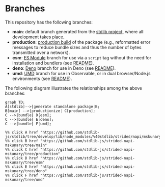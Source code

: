 <!--

@license Apache-2.0

Copyright (c) 2022 The Stdlib Authors.

Licensed under the Apache License, Version 2.0 (the "License");
you may not use this file except in compliance with the License.
You may obtain a copy of the License at

    http://www.apache.org/licenses/LICENSE-2.0

Unless required by applicable law or agreed to in writing, software
distributed under the License is distributed on an "AS IS" BASIS,
WITHOUT WARRANTIES OR CONDITIONS OF ANY KIND, either express or implied.
See the License for the specific language governing permissions and
limitations under the License.

-->

# Branches

This repository has the following branches:

-   **main**: default branch generated from the [stdlib project][stdlib-url], where all development takes place.
-   **production**: [production build][production-url] of the package (e.g., reformatted error messages to reduce bundle sizes and thus the number of bytes transmitted over a network).
-   **esm**: [ES Module][esm-url] branch for use via a `script` tag without the need for installation and bundlers (see [README][esm-readme]).
-   **deno**: [Deno][deno-url] branch for use in Deno (see [README][deno-readme]).
-   **umd**: [UMD][umd-url] branch for use in Observable, or in dual browser/Node.js environments (see [README][umd-readme]).

The following diagram illustrates the relationships among the above branches:

```mermaid
graph TD;
A[stdlib]-->|generate standalone package|B;
B[main] -->|productionize| C[production];
C -->|bundle| D[esm];
C -->|bundle| E[deno];
C -->|bundle| F[umd];

%% click A href "https://github.com/stdlib-js/stdlib/tree/develop/lib/node_modules/%40stdlib/strided/napi/mskunary"
%% click B href "https://github.com/stdlib-js/strided-napi-mskunary/tree/main"
%% click C href "https://github.com/stdlib-js/strided-napi-mskunary/tree/production"
%% click D href "https://github.com/stdlib-js/strided-napi-mskunary/tree/esm"
%% click E href "https://github.com/stdlib-js/strided-napi-mskunary/tree/deno"
%% click F href "https://github.com/stdlib-js/strided-napi-mskunary/tree/umd"
```

[stdlib-url]: https://github.com/stdlib-js/stdlib/tree/develop/lib/node_modules/%40stdlib/strided/napi/mskunary
[production-url]: https://github.com/stdlib-js/strided-napi-mskunary/tree/production
[deno-url]: https://github.com/stdlib-js/strided-napi-mskunary/tree/deno
[deno-readme]: https://github.com/stdlib-js/strided-napi-mskunary/blob/deno/README.md
[umd-url]: https://github.com/stdlib-js/strided-napi-mskunary/tree/umd
[umd-readme]: https://github.com/stdlib-js/strided-napi-mskunary/blob/umd/README.md
[esm-url]: https://github.com/stdlib-js/strided-napi-mskunary/tree/esm
[esm-readme]: https://github.com/stdlib-js/strided-napi-mskunary/blob/esm/README.md